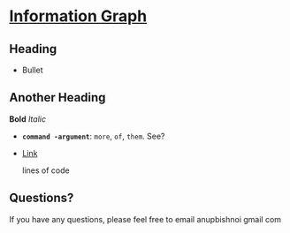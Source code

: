 [Information Graph](http://informationgraph.appspot.com/)
================================

Heading
---------------------------------------
* Bullet

Another Heading
--------------

**Bold** *Italic*

* **`command -argument`**: `more`, `of`, `them`. See?

* [Link](http://grassonfire.blogspot.com)

    lines
        of code

Questions?
----------

If you have any questions, please feel free to email anupbishnoi gmail com